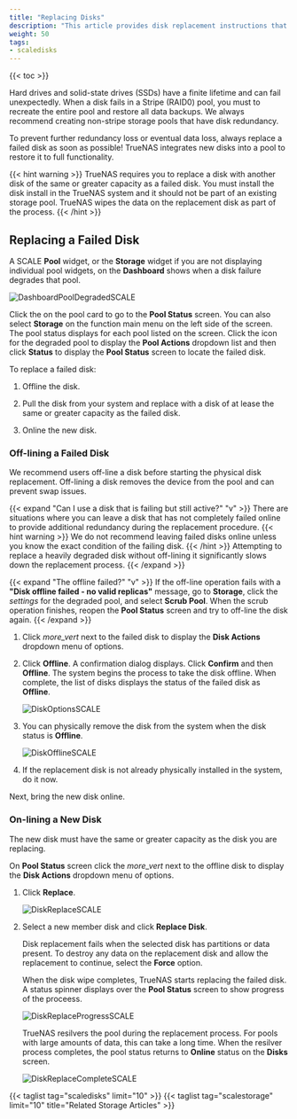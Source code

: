 ```yaml
---
title: "Replacing Disks"
description: "This article provides disk replacement instructions that includes offlinging the failed disk and onlining the replacement disk."
weight: 50
tags:
- scaledisks
---
```


{{< toc >}}


Hard drives and solid-state drives (SSDs) have a finite lifetime and can fail unexpectedly.
When a disk fails in a Stripe (RAID0) pool, you must to recreate the entire pool and restore all data backups.
We always recommend creating non-stripe storage pools that have disk redundancy.

To prevent further redundancy loss or eventual data loss, always replace a failed disk as soon as possible!
TrueNAS integrates new disks into a pool to restore it to full functionality.

{{< hint warning >}}
TrueNAS requires you to replace a disk with another disk of the same or greater capacity as a failed disk.
You must install the disk install in the TrueNAS system and it should not be part of an existing storage pool.
TrueNAS wipes the data on the replacement disk as part of the process.
{{< /hint >}}

## Replacing a Failed Disk

A SCALE **Pool** widget, or the **Storage** widget if you are not displaying individual pool widgets, on the **Dashboard** shows when a disk failure degrades that pool.

![DashboardPoolDegradedSCALE](/images/SCALE/DashboardPoolDegradedSCALE.png "Degraded Pool on the Dashboard")

Click the <i class="fa fa-database" aria-hidden="true" title="Pool Status"></i> on the pool card to go to the **Pool Status** screen.
You can also select **Storage** on the function main menu on the left side of the screen. The pool status displays for each pool listed on the screen. 
Click the <i class="fa fa-database" aria-hidden="true" title="Pool Status"></i> icon for the degraded pool to display the **Pool Actions** dropdown list and then click **Status** to display the **Pool Status** screen to locate the failed disk.

To replace a failed disk:

1. Offline the disk.

2. Pull the disk from your system and replace with a disk of at lease the same or greater capacity as the failed disk.

3. Online the new disk.

### Off-lining a Failed Disk

We recommend users off-line a disk before starting the physical disk replacement. Off-lining a disk removes the device from the pool and can prevent swap issues.

{{< expand "Can I use a disk that is failing but still active?" "v" >}}
There are situations where  you can leave a disk that has not completely failed online to provide additional redundancy during the replacement procedure.
{{< hint warning >}}
We do not recommend leaving failed disks online unless you know the exact condition of the failing disk.
{{< /hint >}}
Attempting to replace a heavily degraded disk without off-lining it significantly slows down the replacement process.
{{< /expand >}}

{{< expand "The offline failed?" "v" >}}
If the off-line operation fails with a **"Disk offline failed - no valid replicas"** message, go to **Storage**, click the <i class="material-icons" aria-hidden="true" title="Settings">settings</i> for the degraded pool, and select **Scrub Pool**.
When the scrub operation finishes, reopen the **Pool Status** screen and try to off-line the disk again.
{{< /expand >}}

1. Click <i class="material-icons" aria-hidden="true" title="Options">more_vert</i> next to the failed disk to display the **Disk Actions** dropdown menu of options. 

2. Click **Offline**. A confirmation dialog displays. Click **Confirm** and then **Offline**. 
   The system begins the process to take the disk offline. When complete, the list of disks displays the status of the failed disk as **Offline**.

   ![DiskOptionsSCALE](/images/SCALE/DiskOptionsSCALE.png "Options for a Failed Disk")

3. You can physically remove the disk from the system when the disk status is **Offline**.
   
   ![DiskOfflineSCALE](/images/SCALE/DiskOfflineSCALE.png "Disk Offline Status")

4. If the replacement disk is not already physically installed in the system, do it now.

Next, bring the new disk online.

### On-lining a New Disk

The new disk must have the same or greater capacity as the disk you are replacing.

On **Pool Status** screen click the <i class="material-icons" aria-hidden="true" title="Options">more_vert</i> next to the offline disk to display the **Disk Actions** dropdown menu of options. 

1. Click **Replace**.
   
   ![DiskReplaceSCALE](/images/SCALE/DiskReplaceSCALE.png "Disk Replace Options")

2. Select a new member disk and click **Replace Disk**.
   
   Disk replacement fails when the selected disk has partitions or data present.
   To destroy any data on the replacement disk and allow the replacement to continue, select the **Force** option.

   When the disk wipe completes, TrueNAS starts replacing the failed disk. A status spinner displays over the **Pool Status** screen to show progress of the proceess.

   ![DiskReplaceProgressSCALE](/images/SCALE/DiskReplaceProgressSCALE.png "Disk Replacement Progress")

   TrueNAS resilvers the pool during the replacement process.
   For pools with large amounts of data, this can take a long time.
   When the resilver process completes, the pool status returns to **Online** status on the **Disks** screen.

   ![DiskReplaceCompleteSCALE](/images/SCALE/DiskReplaceCompleteSCALE.png "Disk Replacement Complete")

{{< taglist tag="scaledisks" limit="10" >}}
{{< taglist tag="scalestorage" limit="10" title="Related Storage Articles" >}}